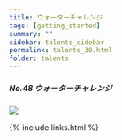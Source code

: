 ```yaml
---
title: ウォーターチャレンジ
tags: [getting_started]
summary: ""
sidebar: talents_sidebar
permalink: talents_30.html
folder: talents
---
```



##### No.48 ウォーターチャレンジ

![](https://yt3.ggpht.com/ytc/AKedOLTbCtN02EVfFE-YogZWgxCbRLhByR3LD-ACoef0xg=s176-c-k-c0x00ffffff-no-rj)






{% include links.html %}

